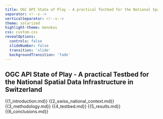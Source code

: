 ```yaml
---
title: OGC API State of Play - A practical Testbed for the National Spatial Data Infrastructure in Switzerland
separator: <!--s-->
verticalSeparator: <!--v-->
theme: solarized
highlight-theme: monokai
css: custom.css
revealOptions:
  controls: false
  slideNumber: false
  transition: 'slide'
  backgroundTransition: 'fade'
---
```


## OGC API State of Play - A practical Testbed for the National Spatial Data Infrastructure in Switzerland

{{1_introduction.md}}
{{2_swiss_national_context.md}}
{{3_methodology.md}}
{{4_testbed.md}}
{{5_results.md}}
{{6_conclusions.md}}